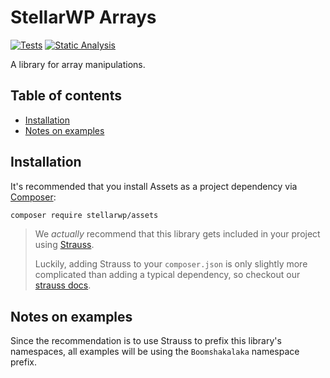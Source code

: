 # StellarWP Arrays

[![Tests](https://github.com/stellarwp/arrays/workflows/Tests/badge.svg)](https://github.com/stellarwp/arrays/actions?query=branch%3Amain) [![Static Analysis](https://github.com/stellarwp/arrays/actions/workflows/static-analysis.yml/badge.svg)](https://github.com/stellarwp/arrays/actions/workflows/static-analysis.yml)

A library for array manipulations.

## Table of contents

* [Installation](#installation)
* [Notes on examples](#notes-on-examples)

## Installation

It's recommended that you install Assets as a project dependency via [Composer](https://getcomposer.org/):

```bash
composer require stellarwp/assets
```

> We _actually_ recommend that this library gets included in your project using [Strauss](https://github.com/BrianHenryIE/strauss).
>
> Luckily, adding Strauss to your `composer.json` is only slightly more complicated than adding a typical dependency, so checkout our [strauss docs](https://github.com/stellarwp/global-docs/blob/main/docs/strauss-setup.md).

## Notes on examples

Since the recommendation is to use Strauss to prefix this library's namespaces, all examples will be using the `Boomshakalaka` namespace prefix.
